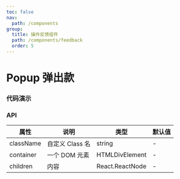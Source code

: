 ```yaml
---
toc: false
nav:
  path: /components
group:
  title: 操作反馈组件
  path: /components/feedback
  order: 5
---
```


# Popup 弹出款

### 代码演示

<code src="./demo/index.tsx"></code>

### API

| 属性      | 说明            | 类型            | 默认值 |
| --------- | --------------- | --------------- | ------ |
| className | 自定义 Class 名 | string          | -      |
| container | 一个 DOM 元素   | HTMLDivElement  | -      |
| children  | 内容            | React.ReactNode | -      |
